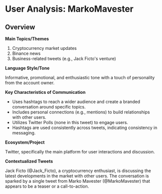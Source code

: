 # User Analysis: MarkoMavester

## Overview

**Main Topics/Themes**

1. Cryptocurrency market updates
2. Binance news
3. Business-related tweets (e.g., Jack Ficto's venture)

**Language Style/Tone**

Informative, promotional, and enthusiastic tone with a touch of personality from the account owner.

**Key Characteristics of Communication**

* Uses hashtags to reach a wider audience and create a branded conversation around specific topics.
* Includes personal connections (e.g., mentions) to build relationships with other users.
* Utilizes Twitter Polls (none in this tweet) to engage users.
* Hashtags are used consistently across tweets, indicating consistency in messaging.

**Ecosystem/Project**

Twitter, specifically the main platform for user interactions and discussion.

**Contextualized Tweets**

Jack Ficto (@Jack_Ficto), a cryptocurrency enthusiast, is discussing the latest developments in the market with other users. The conversation is sparked by a single tweet from Marko Mavester (@MarkoMavester) that appears to be a teaser or a call-to-action.